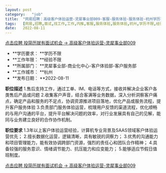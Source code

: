 ```yaml
---
layout:	post
category:	"job"
title:	"网易招聘：高级客户体验运营-灵犀事业部009-客服-服务体验-服务体验-杭州学历不限经验不限"
tags:	[网易,招聘,面试,找工作,工作,内推,客服,服务体验,服务体验,杭州,学历不限,经验不限]
date:	2022-08-11
---
```


[点击应聘 投简历就有面试机会 -> 高级客户体验运营-灵犀事业部009](http://mobile.bole.netease.com/bole/boleDetail?id=42268&employeeId=346f03c3cda5f04c&key=all)



- **学历要求： **学历不限
- **工作年限： **经验不限
- **所属部门： **灵犀事业部-商业化中心-客户体验部-客户服务部
- **工作城市： **杭州
- **发布日期： **2022-08-11



**职位描述**
1.售后支持工作，通过工单、IM、电话等方式，接收并解决企业客户各类售后产品或问题
2.收集客户声音，结合客满等业务数据，深入分析洞察客户痛点，确定产品和服务的不足点，协调资源推进项目落地，优化产品或服务流程，提升客户服务体验
3.负责部门服务体验运营，梳理用户反馈的渠道流程，优化顺畅的与用户沟通的平台，提升平台解决问题的效率，对行业发展具有自己的见解，能同与业务建立良好的合作协作机制。



**职位要求**
1.3年以上客户体验运营经验，计算机专业背景及SAAS领域客户体验运营优先；
2.擅长数据化运营，逻辑清晰，具有敏锐的洞察力；
3.优秀的沟通能力和项目管理能力，能有效协调跨部门资源，强烈的责任心和团队合作精神；
4.具备较强的服务意识、情绪调节能力、抗压能力和应变能力；
5.能够适应节假日值班制度。



[点击应聘 投简历就有面试机会 -> 高级客户体验运营-灵犀事业部009](http://mobile.bole.netease.com/bole/boleDetail?id=42268&employeeId=346f03c3cda5f04c&key=all)